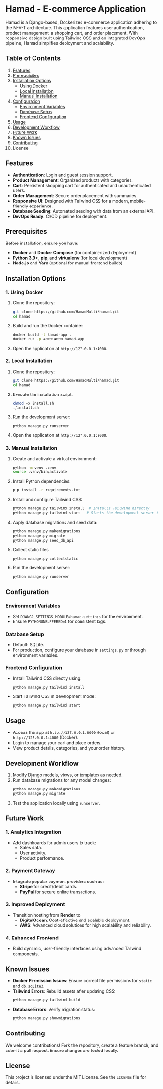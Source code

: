 # Hamad - E-commerce Application

Hamad is a Django-based, Dockerized e-commerce application adhering to the M-V-T architecture. This application features user authentication, product management, a shopping cart, and order placement. With responsive design built using Tailwind CSS and an integrated DevOps pipeline, Hamad simplifies deployment and scalability.


## **Table of Contents**
1. [Features](#features)
2. [Prerequisites](#prerequisites)
3. [Installation Options](#installation-options)
   - [Using Docker](#1-using-docker)
   - [Local Installation](#2-local-installation)
   - [Manual Installation](#3-manual-installation)
4. [Configuration](#configuration)
   - [Environment Variables](#environment-variables)
   - [Database Setup](#database-setup)
   - [Frontend Configuration](#frontend-configuration)
5. [Usage](#usage)
6. [Development Workflow](#development-workflow)
7. [Future Work](#future-work)
8. [Known Issues](#known-issues)
9. [Contributing](#contributing)
10. [License](#license)

## **Features**
- **Authentication**: Login and guest session support.
- **Product Management**: Organized products with categories.
- **Cart**: Persistent shopping cart for authenticated and unauthenticated users.
- **Order Management**: Secure order placement with summaries.
- **Responsive UI**: Designed with Tailwind CSS for a modern, mobile-friendly experience.
- **Database Seeding**: Automated seeding with data from an external API.
- **DevOps Ready**: CI/CD pipeline for deployment.

## **Prerequisites**
Before installation, ensure you have:
- **Docker** and **Docker Compose** (for containerized deployment)
- **Python 3.9+**, **pip**, and **virtualenv** (for local development)
- **Node.js** and **Yarn** (optional for manual frontend builds)

## **Installation Options**

### **1. Using Docker**
1. Clone the repository:
   ```bash
   git clone https://github.com/HamadMulti/hamad.git
   cd hamad
   ```

2. Build and run the Docker container:
   ```bash
   docker build -t hamad-app .
   docker run -p 4000:4000 hamad-app
   ```

3. Open the application at `http://127.0.0.1:4000`.

### **2. Local Installation**
1. Clone the repository:
   ```bash
   git clone https://github.com/HamadMulti/hamad.git
   cd hamad
   ```

2. Execute the installation script:
   ```bash
   chmod +x install.sh
   ./install.sh
   ```

3. Run the development server:
   ```bash
   python manage.py runserver
   ```

4. Open the application at `http://127.0.0.1:8000`.

### **3. Manual Installation**
1. Create and activate a virtual environment:
   ```bash
   python -m venv .venv
   source .venv/bin/activate
   ```

2. Install Python dependencies:
   ```bash
   pip install -r requirements.txt
   ```

3. Install and configure Tailwind CSS:
   ```bash
   python manage.py tailwind install  # Installs Tailwind directly
   python manage.py tailwind start   # Starts the development server in a different terminal with environment activated
   ```

4. Apply database migrations and seed data:
   ```bash
   python manage.py makemigrations
   python manage.py migrate
   python manage.py seed_db_api
   ```

5. Collect static files:
   ```bash
   python manage.py collectstatic
   ```

6. Run the development server:
   ```bash
   python manage.py runserver
   ```

## **Configuration**

### **Environment Variables**
- Set `DJANGO_SETTINGS_MODULE=hamad.settings` for the environment.
- Ensure `PYTHONUNBUFFERED=1` for consistent logs.

### **Database Setup**
- Default: SQLite.
- For production, configure your database in `settings.py` or through environment variables.

### **Frontend Configuration**
- Install Tailwind CSS directly using:
  ```bash
  python manage.py tailwind install
  ```
- Start Tailwind CSS in development mode:
  ```bash
  python manage.py tailwind start
  ```
## **Usage**
- Access the app at `http://127.0.0.1:8000` (local) or `http://127.0.0.1:4000` (Docker).
- Login to manage your cart and place orders.
- View product details, categories, and your order history.

## **Development Workflow**
1. Modify Django models, views, or templates as needed.
2. Run database migrations for any model changes:
   ```bash
   python manage.py makemigrations
   python manage.py migrate
   ```
3. Test the application locally using `runserver`.

## **Future Work**
### **1. Analytics Integration**
- Add dashboards for admin users to track:
  - Sales data.
  - User activity.
  - Product performance.

### **2. Payment Gateway**
- Integrate popular payment providers such as:
  - **Stripe** for credit/debit cards.
  - **PayPal** for secure online transactions.

### **3. Improved Deployment**
- Transition hosting from **Render** to:
  - **DigitalOcean**: Cost-effective and scalable deployment.
  - **AWS**: Advanced cloud solutions for high scalability and reliability.

### **4. Enhanced Frontend**
- Build dynamic, user-friendly interfaces using advanced Tailwind components.

## **Known Issues**
- **Docker Permission Issues**: Ensure correct file permissions for `static` and `db.sqlite3`.
- **Tailwind Errors**: Rebuild assets after updating CSS:
  ```bash
  python manage.py tailwind build
  ```
- **Database Errors**: Verify migration status:
  ```bash
  python manage.py showmigrations
  ```

## **Contributing**
We welcome contributions! Fork the repository, create a feature branch, and submit a pull request. Ensure changes are tested locally.

## **License**
This project is licensed under the MIT License. See the `LICENSE` file for details.